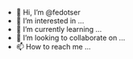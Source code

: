 - 👋 Hi, I’m @fedotser
- 👀 I’m interested in ...
- 🌱 I’m currently learning ...
- 💞️ I’m looking to collaborate on ...
- 📫 How to reach me ...

<!---
fedotser/fedotser is a ✨ special ✨ repository because its `README.md` (this file) appears on your GitHub profile.
You can click the Preview link to take a look at your changes.
--->
